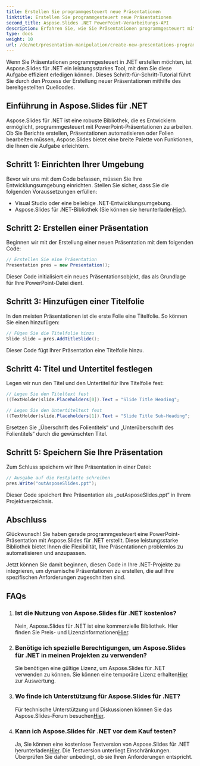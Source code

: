 ```yaml
---
title: Erstellen Sie programmgesteuert neue Präsentationen
linktitle: Erstellen Sie programmgesteuert neue Präsentationen
second_title: Aspose.Slides .NET PowerPoint-Verarbeitungs-API
description: Erfahren Sie, wie Sie Präsentationen programmgesteuert mit Aspose.Slides für .NET erstellen. Schritt-für-Schritt-Anleitung mit Quellcode für effiziente Automatisierung.
type: docs
weight: 10
url: /de/net/presentation-manipulation/create-new-presentations-programmatically/
---
```


Wenn Sie Präsentationen programmgesteuert in .NET erstellen möchten, ist Aspose.Slides für .NET ein leistungsstarkes Tool, mit dem Sie diese Aufgabe effizient erledigen können. Dieses Schritt-für-Schritt-Tutorial führt Sie durch den Prozess der Erstellung neuer Präsentationen mithilfe des bereitgestellten Quellcodes.

## Einführung in Aspose.Slides für .NET

Aspose.Slides für .NET ist eine robuste Bibliothek, die es Entwicklern ermöglicht, programmgesteuert mit PowerPoint-Präsentationen zu arbeiten. Ob Sie Berichte erstellen, Präsentationen automatisieren oder Folien bearbeiten müssen, Aspose.Slides bietet eine breite Palette von Funktionen, die Ihnen die Aufgabe erleichtern.

## Schritt 1: Einrichten Ihrer Umgebung

Bevor wir uns mit dem Code befassen, müssen Sie Ihre Entwicklungsumgebung einrichten. Stellen Sie sicher, dass Sie die folgenden Voraussetzungen erfüllen:

- Visual Studio oder eine beliebige .NET-Entwicklungsumgebung.
-  Aspose.Slides für .NET-Bibliothek (Sie können sie herunterladen[Hier](https://releases.aspose.com/slides/net/)).

## Schritt 2: Erstellen einer Präsentation

Beginnen wir mit der Erstellung einer neuen Präsentation mit dem folgenden Code:

```csharp
// Erstellen Sie eine Präsentation
Presentation pres = new Presentation();
```

Dieser Code initialisiert ein neues Präsentationsobjekt, das als Grundlage für Ihre PowerPoint-Datei dient.

## Schritt 3: Hinzufügen einer Titelfolie

In den meisten Präsentationen ist die erste Folie eine Titelfolie. So können Sie einen hinzufügen:

```csharp
// Fügen Sie die Titelfolie hinzu
Slide slide = pres.AddTitleSlide();
```

Dieser Code fügt Ihrer Präsentation eine Titelfolie hinzu.

## Schritt 4: Titel und Untertitel festlegen

Legen wir nun den Titel und den Untertitel für Ihre Titelfolie fest:

```csharp
// Legen Sie den Titeltext fest
((TextHolder)slide.Placeholders[0]).Text = "Slide Title Heading";

// Legen Sie den Untertiteltext fest
((TextHolder)slide.Placeholders[1]).Text = "Slide Title Sub-Heading";
```

Ersetzen Sie „Überschrift des Folientitels“ und „Unterüberschrift des Folientitels“ durch die gewünschten Titel.

## Schritt 5: Speichern Sie Ihre Präsentation

Zum Schluss speichern wir Ihre Präsentation in einer Datei:

```csharp
// Ausgabe auf die Festplatte schreiben
pres.Write("outAsposeSlides.ppt");
```

Dieser Code speichert Ihre Präsentation als „outAsposeSlides.ppt“ in Ihrem Projektverzeichnis.

## Abschluss

Glückwunsch! Sie haben gerade programmgesteuert eine PowerPoint-Präsentation mit Aspose.Slides für .NET erstellt. Diese leistungsstarke Bibliothek bietet Ihnen die Flexibilität, Ihre Präsentationen problemlos zu automatisieren und anzupassen.

Jetzt können Sie damit beginnen, diesen Code in Ihre .NET-Projekte zu integrieren, um dynamische Präsentationen zu erstellen, die auf Ihre spezifischen Anforderungen zugeschnitten sind.

## FAQs

1. ### Ist die Nutzung von Aspose.Slides für .NET kostenlos?
    Nein, Aspose.Slides für .NET ist eine kommerzielle Bibliothek. Hier finden Sie Preis- und Lizenzinformationen[Hier](https://purchase.aspose.com/buy).

2. ### Benötige ich spezielle Berechtigungen, um Aspose.Slides für .NET in meinen Projekten zu verwenden?
    Sie benötigen eine gültige Lizenz, um Aspose.Slides für .NET verwenden zu können. Sie können eine temporäre Lizenz erhalten[Hier](https://purchase.aspose.com/temporary-license/) zur Auswertung.

3. ### Wo finde ich Unterstützung für Aspose.Slides für .NET?
    Für technische Unterstützung und Diskussionen können Sie das Aspose.Slides-Forum besuchen[Hier](https://forum.aspose.com/).

4. ### Kann ich Aspose.Slides für .NET vor dem Kauf testen?
    Ja, Sie können eine kostenlose Testversion von Aspose.Slides für .NET herunterladen[Hier](https://releases.aspose.com/). Die Testversion unterliegt Einschränkungen. Überprüfen Sie daher unbedingt, ob sie Ihren Anforderungen entspricht.